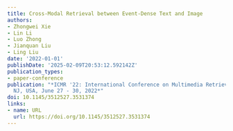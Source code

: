 ```yaml
---
title: Cross-Modal Retrieval between Event-Dense Text and Image
authors:
- Zhongwei Xie
- Lin Li
- Luo Zhong
- Jianquan Liu
- Ling Liu
date: '2022-01-01'
publishDate: '2025-02-09T20:53:12.592142Z'
publication_types:
- paper-conference
publication: "*ICMR '22: International Conference on Multimedia Retrieval, Newark,
  NJ, USA, June 27 - 30, 2022*"
doi: 10.1145/3512527.3531374
links:
- name: URL
  url: https://doi.org/10.1145/3512527.3531374
---
```


